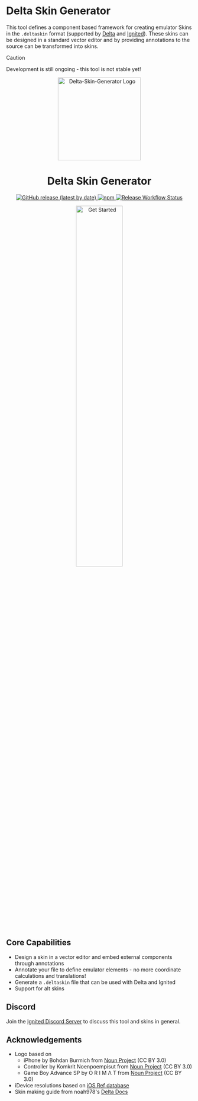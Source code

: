 # Delta Skin Generator

This tool defines a component based framework for creating emulator Skins in the `.deltaskin` format (supported by [Delta](https://github.com/rileytestut/Delta) and [Ignited](https://github.com/LitRitt/Ignited)). These skins can be designed in a standard vector editor and by providing annotations to the source can be transformed into skins.

> [!CAUTION]
> Development is still ongoing - this tool is not stable yet!

<p align="center">
  <a href="https://dsg.steiler.dev/">
    <img style="width: 16em;" alt="Delta-Skin-Generator Logo" src="https://dsg.steiler.dev/_media/SkinLogo.svg">
  </a>
</p>

<h1 align="center"><strong>Delta Skin Generator</strong></h1>

<p align="center">
  <a href="https://github.com/steilerDev/delta-skin-generator/releases">
    <img alt="GitHub release (latest by date)" src="https://img.shields.io/github/v/release/steilerdev/delta-skin-generator?style=for-the-badge&logo=github&logoColor=white">
  </a>
  <a href="https://www.npmjs.com/package/delta-skin-generator">
    <img alt="npm" src="https://img.shields.io/npm/dm/delta-skin-generator?label=npm%20downloads&style=for-the-badge&logo=npm&logoColor=white">
  </a>
  <a href="https://github.com/steilerDev/delta-skin-generator/actions/workflows/build-publish.yml">
    <img alt="Release Workflow Status" src="https://img.shields.io/github/actions/workflow/status/steilerDev/delta-skin-generator/build-publish.yml?branch=main&label=Release&style=for-the-badge&logo=githubactions&logoColor=white">
  </a>
</p>
<p align="center">
  <a href="https://dsg.steiler.dev/#/guide">
    <img alt="Get Started" src="https://img.shields.io/static/v1?label=&message=Get%20Started&color=important&style=for-the-badge&logo=readthedocs&logoColor=white" style="width: 50%;">
  </a>
</p>

## Core Capabilities

- Design a skin in a vector editor and embed external components through annotations
- Annotate your file to define emulator elements - no more coordinate calculations and translations!
- Generate a `.deltaskin` file that can be used with Delta and Ignited
- Support for alt skins

## Discord

Join the [Ignited Discord Server](https://discord.gg/SKbs24Sg) to discuss this tool and skins in general.

## Acknowledgements

- Logo based on 
  - iPhone by Bohdan Burmich from <a href="https://thenounproject.com/browse/icons/term/iphone/" target="_blank" title="iPhone Icons">Noun Project</a> (CC BY 3.0)
  - Controller by Komkrit Noenpoempisut from <a href="https://thenounproject.com/browse/icons/term/controller/" target="_blank" title="Controller Icons">Noun Project</a> (CC BY 3.0)
  - Game Boy Advance SP by O R I M Λ T from <a href="https://thenounproject.com/browse/icons/term/game-boy-advance-sp/" target="_blank" title="Game Boy Advance SP Icons">Noun Project</a> (CC BY 3.0)
- iDevice resolutions based on [iOS Ref database](https://iosref.com/res)
- Skin making guide from noah978's [Delta Docs](https://noah978.gitbook.io/delta-docs/skins)

